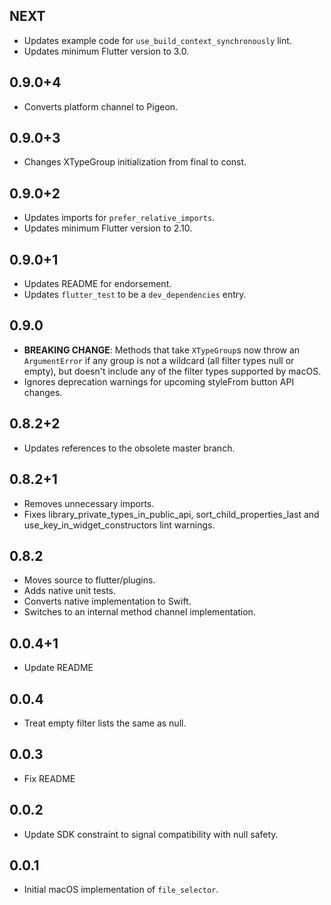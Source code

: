 ## NEXT

* Updates example code for `use_build_context_synchronously` lint.
* Updates minimum Flutter version to 3.0.

## 0.9.0+4

* Converts platform channel to Pigeon.

## 0.9.0+3

* Changes XTypeGroup initialization from final to const.

## 0.9.0+2

* Updates imports for `prefer_relative_imports`.
* Updates minimum Flutter version to 2.10.

## 0.9.0+1

* Updates README for endorsement.
* Updates `flutter_test` to be a `dev_dependencies` entry.

## 0.9.0

* **BREAKING CHANGE**: Methods that take `XTypeGroup`s now throw an
  `ArgumentError` if any group is not a wildcard (all filter types null or
  empty), but doesn't include any of the filter types supported by macOS.
* Ignores deprecation warnings for upcoming styleFrom button API changes.

## 0.8.2+2

* Updates references to the obsolete master branch.

## 0.8.2+1

* Removes unnecessary imports.
* Fixes library_private_types_in_public_api, sort_child_properties_last and use_key_in_widget_constructors
  lint warnings.

## 0.8.2

* Moves source to flutter/plugins.
* Adds native unit tests.
* Converts native implementation to Swift.
* Switches to an internal method channel implementation.

## 0.0.4+1

* Update README

## 0.0.4

* Treat empty filter lists the same as null.

## 0.0.3

* Fix README

## 0.0.2

* Update SDK constraint to signal compatibility with null safety.

## 0.0.1

* Initial macOS implementation of `file_selector`.
